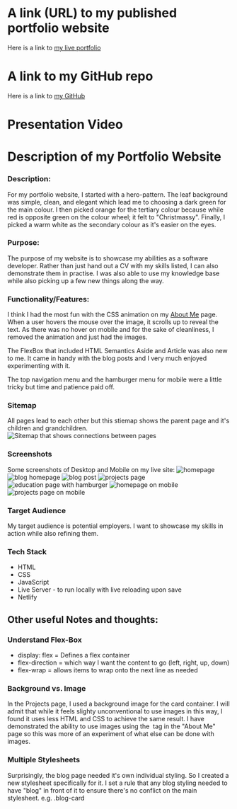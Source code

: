 # A link (URL) to my published portfolio website

Here is a link to [my live portfolio](https://corina.life/)

# A link to my GitHub repo

Here is a link to [my GitHub](https://github.com/corlou)

# Presentation Video

# Description of my Portfolio Website

### Description:

For my portfolio website, I started with a hero-pattern. The leaf background was simple, clean, and elegant which lead me to choosing a dark green for the main colour. I then picked orange for the tertiary colour because while red is opposite green on the colour wheel; it felt to "Christmassy". Finally, I picked a warm white as the secondary colour as it's easier on the eyes.

### Purpose:

The purpose of my website is to showcase my abilities as a software developer. Rather than just hand out a CV with my skills listed, I can also demonstrate them in practise. I was also able to use my knowledge base while also picking up a few new things along the way.

### Functionality/Features:

I think I had the most fun with the CSS animation on my [About Me](https://corina.life/pages/about_me) page. When a user hovers the mouse over the image, it scrolls up to reveal the text. As there was no hover on mobile and for the sake of cleanliness, I removed the animation and just had the images.

The FlexBox that included HTML Semantics Aside and Article was also new to me. It came in handy with the blog posts and I very much enjoyed experimenting with it.

The top navigation menu and the hamburger menu for mobile were a little tricky but time and patience paid off.

### Sitemap

All pages lead to each other but this stiemap shows the parent page and it's children and grandchildren.
![Sitemap that shows connections between pages](/README/sitemap.png)

### Screenshots

Some screenshots of Desktop and Mobile on my live site:
![homepage](/home.png)
![blog homepage](/screenshots/blog_home.png)
![blog post](/README/screenshots/blog_post.png)
![projects page](/README/screenshots/projects.png)
![education page with hamburger](/README/screenshots/education_hambuger.png)
![homepage on mobile](/README/screenshots/home_mobile.png)
![projects page on mobile](/README/screenshots/projects_mobile.png)

### Target Audience

My target audience is potential employers. I want to showcase my skills in action while also refining them.

### Tech Stack

- HTML
- CSS
- JavaScript
- Live Server - to run locally with live reloading upon save
- Netlify

## Other useful Notes and thoughts:

### Understand Flex-Box

- display: flex = Defines a flex container
- flex-direction = which way I want the content to go (left, right, up, down)
- flex-wrap = allows items to wrap onto the next line as needed

### Background vs. Image

In the Projects page, I used a background image for the card container. I will admit that while it feels slighty unconventional to use images in this way, I found it uses less HTML and CSS to achieve the same result. I have demonstrated the ability to use images using the <img> tag in the "About Me" page so this was more of an experiment of what else can be done with images.

### Multiple Stylesheets

Surprisingly, the blog page needed it's own individual styling. So I created a new stylesheet specifically for it. I set a rule that any blog styling needed to have "blog" in front of it to ensure there's no conflict on the main stylesheet. e.g. .blog-card
